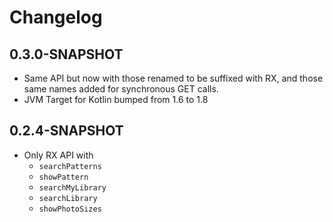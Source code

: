 # Changelog

## 0.3.0-SNAPSHOT

* Same API but now with those renamed to be suffixed with RX, and 
those same names added for synchronous GET calls.
* JVM Target for Kotlin bumped from 1.6 to 1.8

## 0.2.4-SNAPSHOT

* Only RX API with 
  * `searchPatterns`
  * `showPattern`
  * `searchMyLibrary`
  * `searchLibrary`
  * `showPhotoSizes`
  

